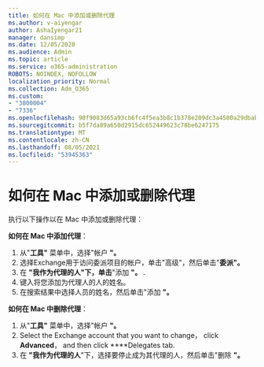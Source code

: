 ```yaml
---
title: 如何在 Mac 中添加或删除代理
ms.author: v-aiyengar
author: AshaIyengar21
manager: dansimp
ms.date: 12/05/2020
ms.audience: Admin
ms.topic: article
ms.service: o365-administration
ROBOTS: NOINDEX, NOFOLLOW
localization_priority: Normal
ms.collection: Adm_O365
ms.custom:
- "3800004"
- "7336"
ms.openlocfilehash: 90f9083d65a93cb6fc4f5ea3b8c1b378e209dc3a4500a29dbab04ef958ea93c7
ms.sourcegitcommit: b5f7da89a650d2915dc652449623c78be6247175
ms.translationtype: MT
ms.contentlocale: zh-CN
ms.lasthandoff: 08/05/2021
ms.locfileid: "53945363"
---
```

# <a name="how-to-add-or-remove-a-delegate-in-mac"></a>如何在 Mac 中添加或删除代理

执行以下操作以在 Mac 中添加或删除代理：

**如何在 Mac 中添加代理**：

1. 从"**工具"** 菜单中，选择"帐户 **"。**
1. 选择Exchange用于访问委派项目的帐户，单击"高级"，然后单击"**委派"。** 
1. 在 **"我作为代理的人"下，单击**"添加 **"。** .
1. 键入将您添加为代理人的人的姓名。
1. 在搜索结果中选择人员的姓名，然后单击"添加 **"。**
 
**如何在 Mac 中删除代理**：

1. 从"**工具"** 菜单中，选择"帐户 **"。**
1. Select the Exchange account that you want to change， click **Advanced**， and then click ****Delegates tab.
1. 在 **"我作为代理的人**"下，选择要停止成为其代理的人，然后单击"删除 **"。**
